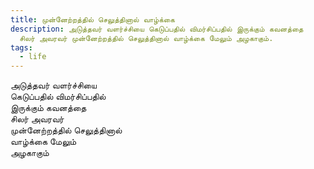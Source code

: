 ```yaml
---
title: முன்னேற்றத்தில் செலுத்தினால் வாழ்க்கை
description: அடுத்தவர் வளர்ச்சியை கெடுப்பதில் விமர்சிப்பதில் இருக்கும் கவனத்தை
  சிலர் அவரவர் முன்னேற்றத்தில் செலுத்தினால் வாழ்க்கை மேலும் அழகாகும்.
tags:
  - life
---
```

அடுத்தவர் வளர்ச்சியை  
கெடுப்பதில் விமர்சிப்பதில்  
இருக்கும் கவனத்தை  
சிலர் அவரவர்  
முன்னேற்றத்தில் செலுத்தினால்  
வாழ்க்கை மேலும்  
அழகாகும்
